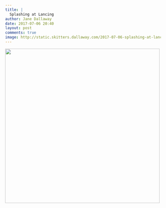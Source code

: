 ```yaml
---
title: |
  Splashing at Lancing
author: Jane Dallaway
date: 2017-07-06 20:40
layout: post
comments: true
image: http://static.skitters.dallaway.com/2017-07-06-splashing-at-lancing-thumb-1-IMG_6927.JPG
---
```


<div>
        <a href="http://static.skitters.dallaway.com/2017-07-06-splashing-at-lancing-fullsize-1-IMG_6927.JPG">
          <img src="http://static.skitters.dallaway.com/2017-07-06-splashing-at-lancing-thumb-1-IMG_6927.JPG" width="500" height="500"/>
        </a>
      </div>


  
      